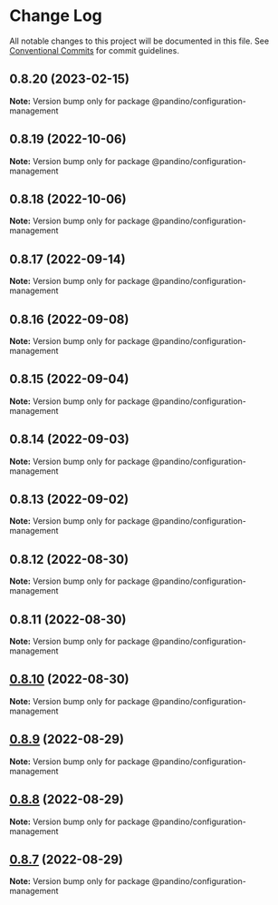# Change Log

All notable changes to this project will be documented in this file.
See [Conventional Commits](https://conventionalcommits.org) for commit guidelines.

## 0.8.20 (2023-02-15)

**Note:** Version bump only for package @pandino/configuration-management

## 0.8.19 (2022-10-06)

**Note:** Version bump only for package @pandino/configuration-management

## 0.8.18 (2022-10-06)

**Note:** Version bump only for package @pandino/configuration-management

## 0.8.17 (2022-09-14)

**Note:** Version bump only for package @pandino/configuration-management

## 0.8.16 (2022-09-08)

**Note:** Version bump only for package @pandino/configuration-management

## 0.8.15 (2022-09-04)

**Note:** Version bump only for package @pandino/configuration-management

## 0.8.14 (2022-09-03)

**Note:** Version bump only for package @pandino/configuration-management

## 0.8.13 (2022-09-02)

**Note:** Version bump only for package @pandino/configuration-management

## 0.8.12 (2022-08-30)

**Note:** Version bump only for package @pandino/configuration-management

## 0.8.11 (2022-08-30)

**Note:** Version bump only for package @pandino/configuration-management

## [0.8.10](https://github.com/BlackBeltTechnology/pandino/compare/v0.8.9...v0.8.10) (2022-08-30)

**Note:** Version bump only for package @pandino/configuration-management

## [0.8.9](https://github.com/BlackBeltTechnology/pandino/compare/v0.8.8...v0.8.9) (2022-08-29)

**Note:** Version bump only for package @pandino/configuration-management

## [0.8.8](https://github.com/BlackBeltTechnology/pandino/compare/v0.8.7...v0.8.8) (2022-08-29)

**Note:** Version bump only for package @pandino/configuration-management

## [0.8.7](https://github.com/BlackBeltTechnology/pandino/compare/v0.8.6...v0.8.7) (2022-08-29)

**Note:** Version bump only for package @pandino/configuration-management
